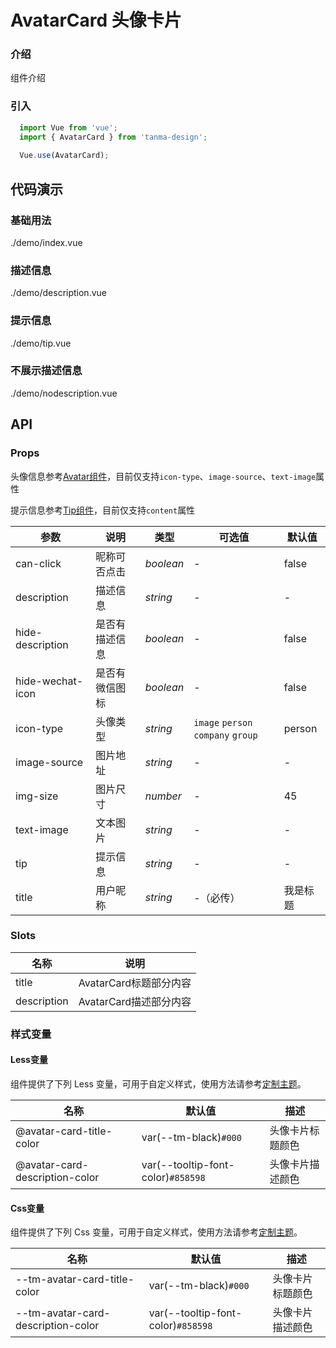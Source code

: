 # AvatarCard 头像卡片

### 介绍

组件介绍

### 引入

```js
  import Vue from 'vue';
  import { AvatarCard } from 'tanma-design';
  
  Vue.use(AvatarCard);
```

## 代码演示

### 基础用法

<demo-code>./demo/index.vue</demo-code>

### 描述信息

<demo-code>./demo/description.vue</demo-code>

### 提示信息

<demo-code>./demo/tip.vue</demo-code>

### 不展示描述信息

<demo-code>./demo/nodescription.vue</demo-code>

## API

### Props

头像信息参考[Avatar组件](#/avatar)，目前仅支持`icon-type`、`image-source`、`text-image`属性

提示信息参考[Tip组件](#/tip)，目前仅支持`content`属性

| 参数             | 说明           | 类型      | 可选值                             | 默认值   |
| ---------------- | -------------- | --------- | ---------------------------------- | -------- |
| can-click        | 昵称可否点击   | _boolean_ | -                                  | false    |
| description      | 描述信息       | _string_  | -                                  | -        |
| hide-description | 是否有描述信息 | _boolean_ | -                                  | false    |
| hide-wechat-icon | 是否有微信图标 | _boolean_ | -                                  | false    |
| icon-type        | 头像类型       | _string_  | `image` `person` `company` `group` | person   |
| image-source     | 图片地址       | _string_  | -                                  | -        |
| img-size         | 图片尺寸       | _number_  | -                                  | 45       |
| text-image       | 文本图片       | _string_  | -                                  | -        |
| tip              | 提示信息       | _string_  | -                                  | -        |
| title            | 用户昵称       | _string_  | -（必传）                          | 我是标题 |

### Slots

| 名称        | 说明                   |
| ----------- | ---------------------- |
| title       | AvatarCard标题部分内容 |
| description | AvatarCard描述部分内容 |




### 样式变量

#### Less变量

组件提供了下列 Less 变量，可用于自定义样式，使用方法请参考[定制主题](#/theme)。

| 名称                           | 默认值                             | 描述             |
| ------------------------------ | ---------------------------------- | ---------------- |
| @avatar-card-title-color       | var(--tm-black)`#000`              | 头像卡片标题颜色 |
| @avatar-card-description-color | var(--tooltip-font-color)`#858598` | 头像卡片描述颜色 |

#### Css变量

组件提供了下列 Css 变量，可用于自定义样式，使用方法请参考[定制主题](#/theme)。

| 名称                               | 默认值                             | 描述             |
| ---------------------------------- | ---------------------------------- | ---------------- |
| --tm-avatar-card-title-color       | var(--tm-black)`#000`              | 头像卡片标题颜色 |
| --tm-avatar-card-description-color | var(--tooltip-font-color)`#858598` | 头像卡片描述颜色 |
